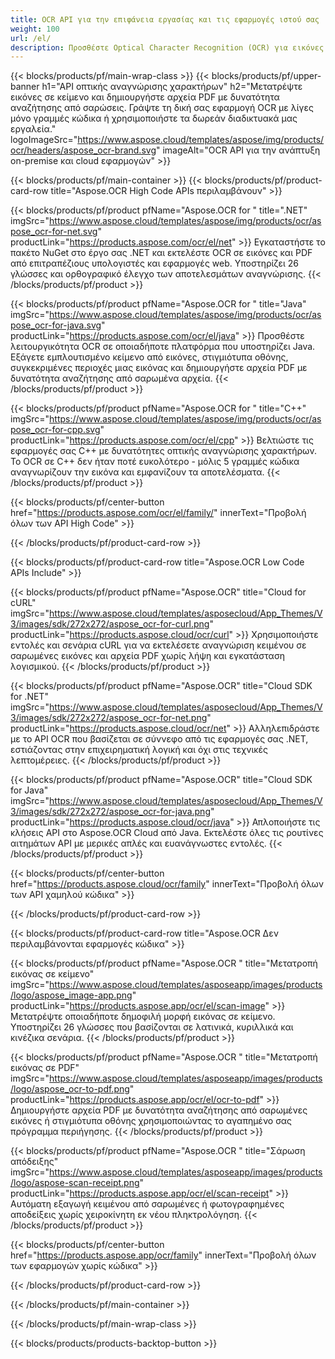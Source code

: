 ```yaml
---
title: OCR API για την επιφάνεια εργασίας και τις εφαρμογές ιστού σας
weight: 100
url: /el/
description: Προσθέστε Optical Character Recognition (OCR) για εικόνες και αρχεία PDF στις εφαρμογές σας .NET, Java και C++ σε λιγότερες από 10 γραμμές κώδικα.
---
```


{{< blocks/products/pf/main-wrap-class >}}
{{< blocks/products/pf/upper-banner h1="API οπτικής αναγνώρισης χαρακτήρων" h2="Μετατρέψτε εικόνες σε κείμενο και δημιουργήστε αρχεία PDF με δυνατότητα αναζήτησης από σαρώσεις. Γράψτε τη δική σας εφαρμογή OCR με λίγες μόνο γραμμές κώδικα ή χρησιμοποιήστε τα δωρεάν διαδικτυακά μας εργαλεία." logoImageSrc="https://www.aspose.cloud/templates/aspose/img/products/ocr/headers/aspose_ocr-brand.svg" imageAlt="OCR API για την ανάπτυξη on-premise και cloud εφαρμογών" >}}

{{< blocks/products/pf/main-container >}}
{{< blocks/products/pf/product-card-row title="Aspose.OCR High Code APIs περιλαμβάνουν" >}}

{{< blocks/products/pf/product pfName="Aspose.OCR for " title=".NET" imgSrc="https://www.aspose.cloud/templates/aspose/img/products/ocr/aspose_ocr-for-net.svg" productLink="https://products.aspose.com/ocr/el/net" >}}
Εγκαταστήστε το πακέτο NuGet στο έργο σας .NET και εκτελέστε OCR σε εικόνες και PDF από επιτραπέζιους υπολογιστές και εφαρμογές web. Υποστηρίζει 26 γλώσσες και ορθογραφικό έλεγχο των αποτελεσμάτων αναγνώρισης.
{{< /blocks/products/pf/product >}}

{{< blocks/products/pf/product pfName="Aspose.OCR for " title="Java" imgSrc="https://www.aspose.cloud/templates/aspose/img/products/ocr/aspose_ocr-for-java.svg" productLink="https://products.aspose.com/ocr/el/java" >}}
Προσθέστε λειτουργικότητα OCR σε οποιαδήποτε πλατφόρμα που υποστηρίζει Java. Εξάγετε εμπλουτισμένο κείμενο από εικόνες, στιγμιότυπα οθόνης, συγκεκριμένες περιοχές μιας εικόνας και δημιουργήστε αρχεία PDF με δυνατότητα αναζήτησης από σαρωμένα αρχεία.
{{< /blocks/products/pf/product >}}

{{< blocks/products/pf/product pfName="Aspose.OCR for " title="C++" imgSrc="https://www.aspose.cloud/templates/aspose/img/products/ocr/aspose_ocr-for-cpp.svg" productLink="https://products.aspose.com/ocr/el/cpp" >}}
Βελτιώστε τις εφαρμογές σας C++ με δυνατότητες οπτικής αναγνώρισης χαρακτήρων. Το OCR σε C++ δεν ήταν ποτέ ευκολότερο - μόλις 5 γραμμές κώδικα αναγνωρίζουν την εικόνα και εμφανίζουν τα αποτελέσματα.
{{< /blocks/products/pf/product >}}

{{< blocks/products/pf/center-button href="https://products.aspose.com/ocr/el/family/" innerText="Προβολή όλων των API High Code" >}}

{{< /blocks/products/pf/product-card-row >}}

{{< blocks/products/pf/product-card-row title="Aspose.OCR Low Code APIs Include" >}}

{{< blocks/products/pf/product pfName="Aspose.OCR" title="Cloud for cURL" imgSrc="https://www.aspose.cloud/templates/asposecloud/App_Themes/V3/images/sdk/272x272/aspose_ocr-for-curl.png" productLink="https://products.aspose.cloud/ocr/curl" >}}
Χρησιμοποιήστε εντολές και σενάρια cURL για να εκτελέσετε αναγνώριση κειμένου σε σαρωμένες εικόνες και αρχεία PDF χωρίς λήψη και εγκατάσταση λογισμικού.
{{< /blocks/products/pf/product >}}

{{< blocks/products/pf/product pfName="Aspose.OCR" title="Cloud SDK for .NET" imgSrc="https://www.aspose.cloud/templates/asposecloud/App_Themes/V3/images/sdk/272x272/aspose_ocr-for-net.png" productLink="https://products.aspose.cloud/ocr/net" >}}
Αλληλεπιδράστε με το API OCR που βασίζεται σε σύννεφο από τις εφαρμογές σας .NET, εστιάζοντας στην επιχειρηματική λογική και όχι στις τεχνικές λεπτομέρειες.
{{< /blocks/products/pf/product >}}

{{< blocks/products/pf/product pfName="Aspose.OCR" title="Cloud SDK for Java" imgSrc="https://www.aspose.cloud/templates/asposecloud/App_Themes/V3/images/sdk/272x272/aspose_ocr-for-java.png" productLink="https://products.aspose.cloud/ocr/java" >}}
Απλοποιήστε τις κλήσεις API στο Aspose.OCR Cloud από Java. Εκτελέστε όλες τις ρουτίνες αιτημάτων API με μερικές απλές και ευανάγνωστες εντολές.
{{< /blocks/products/pf/product >}}

{{< blocks/products/pf/center-button href="https://products.aspose.cloud/ocr/family" innerText="Προβολή όλων των API χαμηλού κώδικα" >}}

{{< /blocks/products/pf/product-card-row >}}

{{< blocks/products/pf/product-card-row title="Aspose.OCR Δεν περιλαμβάνονται εφαρμογές κώδικα" >}}

{{< blocks/products/pf/product pfName="Aspose.OCR " title="Μετατροπή εικόνας σε κείμενο" imgSrc="https://www.aspose.cloud/templates/asposeapp/images/products/logo/aspose_image-app.png" productLink="https://products.aspose.app/ocr/el/scan-image" >}}
Μετατρέψτε οποιαδήποτε δημοφιλή μορφή εικόνας σε κείμενο. Υποστηρίζει 26 γλώσσες που βασίζονται σε λατινικά, κυριλλικά και κινέζικα σενάρια.
{{< /blocks/products/pf/product >}}

{{< blocks/products/pf/product pfName="Aspose.OCR " title="Μετατροπή εικόνας σε PDF" imgSrc="https://www.aspose.cloud/templates/asposeapp/images/products/logo/aspose_ocr-to-pdf.png" productLink="https://products.aspose.app/ocr/el/ocr-to-pdf" >}}
Δημιουργήστε αρχεία PDF με δυνατότητα αναζήτησης από σαρωμένες εικόνες ή στιγμιότυπα οθόνης χρησιμοποιώντας το αγαπημένο σας πρόγραμμα περιήγησης.
{{< /blocks/products/pf/product >}}

{{< blocks/products/pf/product pfName="Aspose.OCR " title="Σάρωση απόδειξης" imgSrc="https://www.aspose.cloud/templates/asposeapp/images/products/logo/aspose-scan-receipt.png" productLink="https://products.aspose.app/ocr/el/scan-receipt" >}}
Αυτόματη εξαγωγή κειμένου από σαρωμένες ή φωτογραφημένες αποδείξεις χωρίς χειροκίνητη εκ νέου πληκτρολόγηση.
{{< /blocks/products/pf/product >}}

{{< blocks/products/pf/center-button href="https://products.aspose.app/ocr/family" innerText="Προβολή όλων των εφαρμογών χωρίς κώδικα" >}}

{{< /blocks/products/pf/product-card-row >}}

{{< /blocks/products/pf/main-container >}}

{{< /blocks/products/pf/main-wrap-class >}}

{{< blocks/products/products-backtop-button >}}